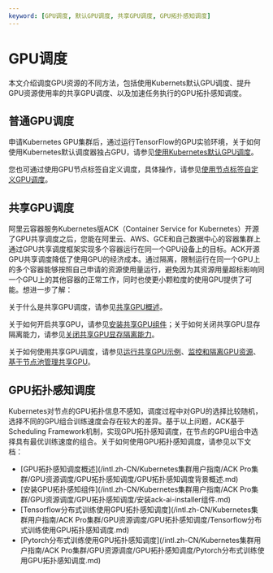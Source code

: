 ```yaml
---
keyword: [GPU调度, 默认GPU调度, 共享GPU调度, GPU拓扑感知调度]
---
```


# GPU调度

本文介绍调度GPU资源的不同方法，包括使用Kubernets默认GPU调度、提升GPU资源使用率的共享GPU调度、以及加速任务执行的GPU拓扑感知调度。

## 普通GPU调度

申请Kubernetes GPU集群后，通过运行TensorFlow的GPU实验环境，关于如何使用Kubernetes默认调度器独占GPU，请参见[使用Kubernetes默认GPU调度](/intl.zh-CN/Kubernetes集群用户指南/GPU/NPU/GPU调度/使用Kubernetes默认GPU调度.md)。

您也可通过使用GPU节点标签自定义调度，具体操作，请参见[使用节点标签自定义GPU调度](/intl.zh-CN/Kubernetes集群用户指南/GPU/NPU/GPU调度/使用节点标签自定义GPU调度.md)。

## 共享GPU调度

阿里云容器服务Kubernetes版ACK（Container Service for Kubernetes）开源了GPU共享调度之后，您能在阿里云、AWS、GCE和自己数据中心的容器集群上通过GPU共享调度框架实现多个容器运行在同一个GPU设备上的目标。ACK开源GPU共享调度降低了使用GPU的经济成本。通过隔离，限制运行在同一个GPU上的多个容器能够按照自己申请的资源使用量运行，避免因为其资源用量超标影响同一个GPU上的其他容器的正常工作，同时也使更小颗粒度的使用GPU提供了可能。想进一步了解：

关于什么是共享GPU调度，请参见[共享GPU概述](/intl.zh-CN/Kubernetes集群用户指南/GPU/NPU/GPU调度/共享GPU调度/共享GPU概述.md)。

关于如何开启共享GPU，请参见[安装共享GPU组件](/intl.zh-CN/Kubernetes集群用户指南/GPU/NPU/GPU调度/共享GPU调度/安装共享GPU组件.md)；关于如何关闭共享GPU显存隔离能力，请参见[关闭共享GPU显存隔离能力](/intl.zh-CN/Kubernetes集群用户指南/GPU/NPU/GPU调度/共享GPU调度/关闭共享GPU显存隔离能力.md)。

关于如何使用共享GPU调度，请参见[运行共享GPU示例](/intl.zh-CN/Kubernetes集群用户指南/GPU/NPU/GPU调度/共享GPU调度/运行共享GPU示例.md)、[监控和隔离GPU资源](/intl.zh-CN/Kubernetes集群用户指南/GPU/NPU/GPU调度/共享GPU调度/监控和隔离GPU资源.md)、[基于节点池管理共享GPU](/intl.zh-CN/Kubernetes集群用户指南/GPU/NPU/GPU调度/共享GPU调度/基于节点池管理共享GPU.md)。

## GPU拓扑感知调度

Kubernetes对节点的GPU拓扑信息不感知，调度过程中对GPU的选择比较随机，选择不同的GPU组合训练速度会存在较大的差异。基于以上问题，ACK基于Scheduling Framework机制，实现GPU拓扑感知调度，在节点的GPU组合中选择具有最优训练速度的组合。关于如何使用GPU拓扑感知调度，请参见以下文档：

-   [GPU拓扑感知调度概述](/intl.zh-CN/Kubernetes集群用户指南/ACK Pro集群/GPU资源调度/GPU拓扑感知调度/GPU拓扑感知调度背景概述.md)
-   [安装GPU拓扑感知组件](/intl.zh-CN/Kubernetes集群用户指南/ACK Pro集群/GPU资源调度/GPU拓扑感知调度/安装ack-ai-installer组件.md)
-   [Tensorflow分布式训练使用GPU拓扑感知调度](/intl.zh-CN/Kubernetes集群用户指南/ACK Pro集群/GPU资源调度/GPU拓扑感知调度/Tensorflow分布式训练使用GPU拓扑感知调度.md)
-   [Pytorch分布式训练使用GPU拓扑感知调度](/intl.zh-CN/Kubernetes集群用户指南/ACK Pro集群/GPU资源调度/GPU拓扑感知调度/Pytorch分布式训练使用GPU拓扑感知调度.md)

